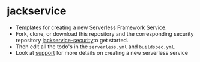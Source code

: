 # jackservice
- Templates for creating a new Serverless Framework Service.
- Fork, clone, or download this repository and the corresponding security repository [jackservice-security](https://github.com/pariveda-serverless/jackservice-security)to get started.
- Then edit all the todo's in the `serverless.yml` and `buildspec.yml`.
- Look at [support](https://github.com/pariveda-serverless/support/tree/master/create-new-service) for more details on creating a new serverless service
